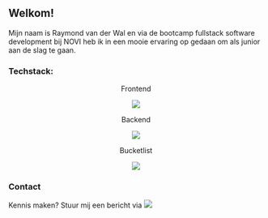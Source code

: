 ## Welkom!

Mijn naam is Raymond van der Wal en via de bootcamp fullstack software development bij NOVI heb ik in een mooie ervaring op gedaan om als junior aan de slag te gaan.

### Techstack:
<p align="center">Frontend</p>
<p align="center">
  <a href="https://skillicons.dev">
    <img src="https://skillicons.dev/icons?i=react,css,html,js,figma" />
  </a>
</p>

<p align="center">Backend</p>
<p align="center">
  <a href="https://skillicons.dev">
    <img src="https://skillicons.dev/icons?i=idea,java,spring,maven,postgres,postman," />
  </a>
</p>

<p align="center">Bucketlist</p>
<p align="center">
  <a href="https://skillicons.dev">
    <img src="https://skillicons.dev/icons?i=cs,dotnet,jenkins,azure,aws,gitlab" />
  </a>
</p>

### Contact

Kennis maken? Stuur mij een bericht via <a href="https://www.linkedin.com/in/raymond-van-der-wal-34b6b6253">
    <img src="https://skillicons.dev/icons?i=linkedin" />
  </a>





<!---
RaymondvdWal/RaymondvdWal is a ✨ special ✨ repository because its `README.md` (this file) appears on your GitHub profile.
You can click the Preview link to take a look at your changes.
- 👋 Hi, I’m @RaymondvdWal
- 👀 I’m interested in ...
- 🌱 I’m currently learning ...
- 💞️ I’m looking to collaborate on ...
- 📫 How to reach me ...
--->
